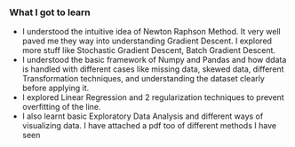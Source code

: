 ### What I got to learn
- I understood the intuitive idea of Newton Raphson Method. It very well paved me they way into understanding Gradient Descent. I explored more stuff like Stochastic Gradient Descent, Batch Gradient Descent. 
- I understood the basic framework of Numpy and Pandas and how ddata is handled with different cases like missing data, skewed data, different Transformation techniques, and understanding the dataset clearly before applying it.
- I explored Linear Regression and 2 regularization techniques to prevent overfitting of the line.
- I also learnt basic Exploratory Data Analysis and different ways of visualizing data. I have attached a pdf too of different methods I have seen
